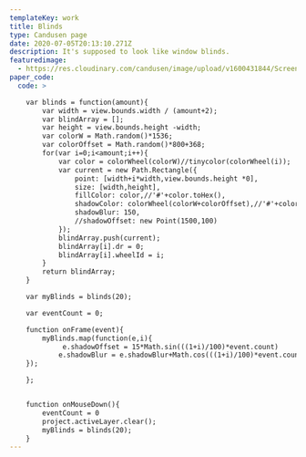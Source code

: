 ```yaml
---
templateKey: work
title: Blinds
type: Candusen page
date: 2020-07-05T20:13:10.271Z
description: It's supposed to look like window blinds.
featuredimage:
  - https://res.cloudinary.com/candusen/image/upload/v1600431844/Screen_Shot_2020-09-17_at_6.44.36_PM_vs6zmv.png
paper_code:
  code: >

    var blinds = function(amount){
    	var width = view.bounds.width / (amount+2);
    	var blindArray = [];
    	var height = view.bounds.height -width;
    	var colorW = Math.random()*1536;
    	var colorOffset = Math.random()*800+368;
    	for(var i=0;i<amount;i++){
    		var color = colorWheel(colorW)//tinycolor(colorWheel(i));
    		var current = new Path.Rectangle({
    			point: [width+i*width,view.bounds.height *0],
    			size: [width,height],
    			fillColor: color,//'#'+color.toHex(),
    			shadowColor: colorWheel(colorW+colorOffset),//'#'+color.complement().toHex(),
    			shadowBlur: 150,
    			//shadowOffset: new Point(1500,100)
    		});
    		blindArray.push(current);
    		blindArray[i].dr = 0;
    		blindArray[i].wheelId = i;
    	}
    	return blindArray;
    }

    var myBlinds = blinds(20);

    var eventCount = 0;

    function onFrame(event){
    	myBlinds.map(function(e,i){
    		 e.shadowOffset = 15*Math.sin(((1+i)/100)*event.count)
    		e.shadowBlur = e.shadowBlur+Math.cos(((1+i)/100)*event.count)
    });

    };


    function onMouseDown(){
    	eventCount = 0
    	project.activeLayer.clear();
    	myBlinds = blinds(20);
    }
---
```

